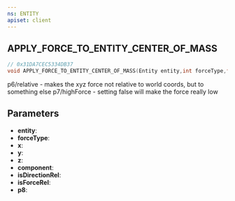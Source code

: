 ```yaml
---
ns: ENTITY
apiset: client
---
```

## APPLY_FORCE_TO_ENTITY_CENTER_OF_MASS

```c
// 0x31DA7CEC5334DB37
void APPLY_FORCE_TO_ENTITY_CENTER_OF_MASS(Entity entity,int forceType,float x,float y,float z,int component,BOOL isDirectionRel,BOOL isForceRel,BOOL p8);
```

p6/relative - makes the xyz force not relative to world coords, but to something else
p7/highForce - setting false will make the force really low

## Parameters
* **entity**:
* **forceType**:
* **x**:
* **y**:
* **z**:
* **component**:
* **isDirectionRel**:
* **isForceRel**:
* **p8**: